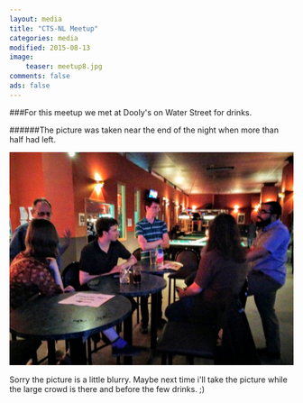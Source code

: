 ```yaml
---
layout: media
title: "CTS-NL Meetup"
categories: media
modified: 2015-08-13
image:
    teaser: meetup8.jpg
comments: false
ads: false
---
```

###For this meetup we met at Dooly's on Water Street for drinks.

######The picture was taken near the end of the night when more than half had left.

![Alt](/../../images/meetup8.jpg "The last few of us.")

Sorry the picture is a little blurry. Maybe next time i'll take the picture while the large crowd is there and before the few drinks. ;)
